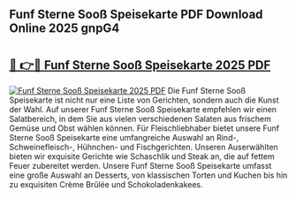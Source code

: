## Funf Sterne Sooß Speisekarte PDF Download Online 2025 gnpG4

# <h2><a href="http://gc7oy3.nevu.top/?p=Funf+Sterne+Soo%c3%9f+Speisekarte">🔗 👉🔴 Funf Sterne Sooß Speisekarte 2025 PDF</a></h2>

[![Funf Sterne Sooß Speisekarte 2025 PDF](https://i.imgur.com/dBaPXMq.png)](http://gc7oy3.nevu.top/?p=Funf+Sterne+Soo%c3%9f+Speisekarte)
Die Funf Sterne Sooß Speisekarte ist nicht nur eine Liste von Gerichten, sondern auch die Kunst der Wahl. Auf unserer Funf Sterne Sooß Speisekarte empfehlen wir einen Salatbereich, in dem Sie aus vielen verschiedenen Salaten aus frischem Gemüse und Obst wählen können. Für Fleischliebhaber bietet unsere Funf Sterne Sooß Speisekarte eine umfangreiche Auswahl an Rind-, Schweinefleisch-, Hühnchen- und Fischgerichten. Unseren Auserwählten bieten wir exquisite Gerichte wie Schaschlik und Steak an, die auf fettem Feuer zubereitet werden. Unsere Funf Sterne Sooß Speisekarte umfasst eine große Auswahl an Desserts, von klassischen Torten und Kuchen bis hin zu exquisiten Crème Brûlée und Schokoladenkakees.
